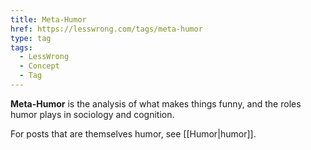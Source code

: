 ```yaml
---
title: Meta-Humor
href: https://lesswrong.com/tags/meta-humor
type: tag
tags:
  - LessWrong
  - Concept
  - Tag
---
```


**Meta-Humor** is the analysis of what makes things funny, and the roles humor plays in sociology and cognition.

For posts that are themselves humor, see [[Humor|humor]].